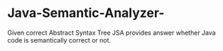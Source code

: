 # Java-Semantic-Analyzer-
Given correct Abstract Syntax Tree JSA provides answer whether Java code is semantically correct or not. 
